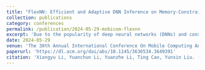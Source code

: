```yaml
---
title: "FlexNN: Efficient and Adaptive DNN Inference on Memory-Constrained Edge Devices"
collection: publications
category: conferences
permalink: /publication/2024-05-29-mobicom-flexnn
excerpt: 'Due to the popularity of deep neural networks (DNNs) and considerations over network overhead, data privacy, and inference latency, there is a growing interest in deploying DNNs to edge devices in recent years. However, the limited memory becomes a major bottleneck for on-device DNN deployment, making it crucial to reduce the memory footprint of DNN. The mainstream model customization solutions require intensive deployment efforts and may lead to severe accuracy degradation, and existing deep learning (DL) frameworks don not take memory as a priority. Besides, recent works to enhance the memory management scheme cannot be directly applied because of several challenges, including the unbalanced memory footprint across layers, the inevitable overhead of memory management, and the memory budget dynamicity. To tackle these challenges, we introduce FlexNN, an efficient and adaptive memory management framework for DNN inference on memory-constrained devices. FlexNN uses a slicing-loading-computing joint planning approach, to achieve optimal memory utilization and minimal memory management overhead. We implemented FlexNN atop NCNN, and conducted comprehensive evaluations with common model architectures on various devices. The results have shown that our approach is able to adapt to different memory constraints with optimal latency-memory trade-offs. For example, FlexNN can reduce the memory consumption by 93.81% with only a 3.64% increase in latency, as compared with the original NCNN on smartphones.'
date: 2024-05-29
venue: 'The 30th Annual International Conference On Mobile Computing And Networking (MobiCom)'
paperurl: 'https://dl.acm.org/doi/abs/10.1145/3636534.3649391'
citation: 'Xiangyu Li, Yuanchun Li, Yuanzhe Li, Ting Cao, Yunxin Liu. (2024). "FlexNN: Efficient and Adaptive DNN Inference on Memory-Constrained Edge Devices." <i>MobiCom</i>.'
---
```

